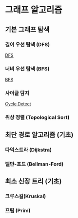 # 그래프 알고리즘

## 기본 그래프 탐색

### 깊이 우선 탐색 (DFS)
[DFS](dfs.md)

### 너비 우선 탐색 (BFS)
[BFS](bfs.md)

### 사이클 탐지
[Cycle Detect](cycle-detect.md)

### 위상 정렬 (Topological Sort)

## 최단 경로 알고리즘 (기초)

### 다익스트라 (Dijkstra)

### 벨만-포드 (Bellman-Ford)

## 최소 신장 트리 (기초)

### 크루스칼(Kruskal)

### 프림 (Prim)